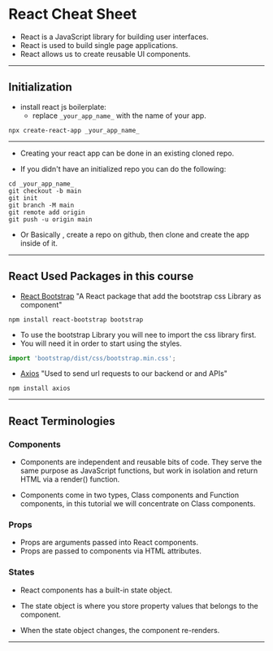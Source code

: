 # React Cheat Sheet

- React is a JavaScript library for building user interfaces.
- React is used to build single page applications.
- React allows us to create reusable UI components.

___

## Initialization

- install react js boilerplate:
  - replace `_your_app_name_` with the name of your app.

```shell
npx create-react-app _your_app_name_
```

___

- Creating your react app can be done in an existing cloned repo.

- If you didn't have an initialized repo you can do the following:

```shell
cd _your_app_name_
git checkout -b main
git init
git branch -M main
git remote add origin
git push -u origin main
```

- Or Basically , create a repo on github, then clone and create the app inside of it.

___

## React Used Packages in this course

- [React Bootstrap](https://react-bootstrap.netlify.app/getting-started/introduction) "A React package that add the bootstrap css Library as component"

```shell
npm install react-bootstrap bootstrap
```

- To use the bootstrap Library you will nee to import the css library first.
- You will need it in order to start using the styles.

```js
import 'bootstrap/dist/css/bootstrap.min.css';
```

- [Axios](https://www.npmjs.com/package/axios) "Used to send url requests to our backend or and APIs"

```shell
npm install axios
```

___

## React Terminologies

### Components

- Components are independent and reusable bits of code. They serve the same purpose as JavaScript functions, but work in isolation and return HTML via a render() function.

- Components come in two types, Class components and Function components, in this tutorial we will concentrate on Class components.

### Props

- Props are arguments passed into React components.
- Props are passed to components via HTML attributes.

### States

- React components has a built-in state object.

- The state object is where you store property values that belongs to the component.

- When the state object changes, the component re-renders.

___
